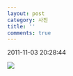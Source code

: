 ```yaml
---
layout: post
category: 사진
title: ''
comments: true
---
```

2011-11-03 20:28:44


![][link0]

  


[link0]:https://t1.daumcdn.net/cfile/tistory/205805474EB27A9815
